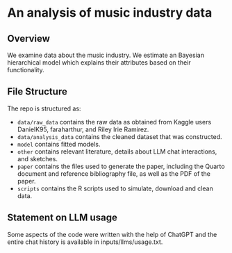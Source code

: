 # An analysis of music industry data

## Overview

We examine data about the music industry. We estimate an Bayesian hierarchical model which explains their attributes based on their functionality.


## File Structure

The repo is structured as:

-   `data/raw_data` contains the raw data as obtained from Kaggle users 
DanielK95, faraharthur, and Riley Irie Ramirez.
-   `data/analysis_data` contains the cleaned dataset that was constructed.
-   `model` contains fitted models. 
-   `other` contains relevant literature, details about LLM chat interactions, and sketches.
-   `paper` contains the files used to generate the paper, including the Quarto document and reference bibliography file, as well as the PDF of the paper. 
-   `scripts` contains the R scripts used to simulate, download and clean data.


## Statement on LLM usage

Some aspects of the code were written with the help of ChatGPT and the entire chat history is available in inputs/llms/usage.txt.
